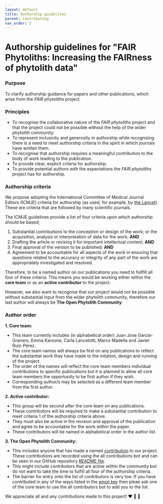 ```yaml
---
layout: default
title: Authorship guidelines
parent: Contributing
nav_order: 2
---
```


# Authorship guidelines for "FAIR Phytoliths: Increasing the FAIRness of phytolith data"

### Purpose
To clarify authorship guidance for papers and other publications, which arise from the *FAIR phytoliths* project.

### Principles
- To recognise the collaborative nature of the *FAIR phytoliths* project and that the project could not be possible without the help of the wider phytolith community.
- To represent inclusivity and generosity in authorship while recognising there is a need to meet authorship criteria in the spirit in which journals have written them.
- To recognise that authorship requires a meaningful contribution to the body of work leading to the publication.
- To provide clear, explicit criteria for authorship.
- To provide potential authors with the expectations the *FAIR phytoliths* project has for authorship.

### Authorship criteria
We propose adopting the International Committee of Medical Journal Editors (ICMJE) criteria for authorship (as used, for example, by [the Lancet](thelancet.com/pb/assets/raw/Lancet/authors/tlrm-info-for-authors.pdf)). These are criteria that are followed by many scientific journals.

The ICMJE guidelines provide a list of four criteria upon which authorship should be based;
1. Substantial contributions to the conception or design of the work; or the acquisition, analysis or interpretation of data for the work; **AND**
2. Drafting the article or revising it for important intellectual content; **AND**
3. Final approval of the version to be published; **AND**
4. Agreement to be accountable for all aspects of the work in ensuring that questions related to the accuracy or integrity of any part of the work are appropriately investigated and resolved.

Therefore, to be a named author on our publications you need to fullfill all four of these criteria. This means you would be working either within the **core team** or as an **active contributor** to the project.

However, we also want to recognise that our project would not be possible without substantial input from the wider phytolith community, therefore our last author will always be **The Open Phytolith Community**.

### Author order

**1. Core team:**
  *  This team currently includes (in alphabetical order) Juan Jose García-Granero, Emma Karoune, Carla Lancelotti, Marco Madella and Javier Ruiz-Pérez.
  *  The core team names will always be first on any publications to reflect the substantial work they have made to the initation, design and running of the project.
  *  The order of the names will reflect the core team members individual contributions to specific publications but it is planned to allow all core team members the opportunity to be first author if they wish.
  *  Corresponding author/s may be selected as a different team member from the first author.

**2. Active contributor:**
  * This group will be second after the core team on any publications.
  * These contributors will be required to make a substantial contribution to meet criteria 1 of the authorship criteria above.
  * They must also be active in the revision and approval of the publication and agree to be accountable for the work within the paper.
  * These contributors will be named in alphabetical order in the author list.

**3. The Open Phytolith Community:**
  *  This includes anyone that has made a named [contribution](https://github.com/open-phytoliths/FAIRer_phytoliths/blob/main/CONTRIBUTING.md#recording-contributions) to our project. These contributions are recorded using the all contributions bot and can be seen in our GitHub repository [README file](https://github.com/open-phytoliths/FAIRer_phytoliths#contributors-).
  *  This might include contributors that are active within the community but do not want to take the time to fulfill all four of the authorship criteria.
  *  The barrier for entry onto the list of contributors is very low. If you have contributed in any of the ways listed in the [emoji key](https://allcontributors.org/docs/en/emoji-key) then pleae ask one of the core team to use the all contributors bot to add you to the list.

We appreciate all and any contributions made to this project! ❤️ 🙌 🎉
